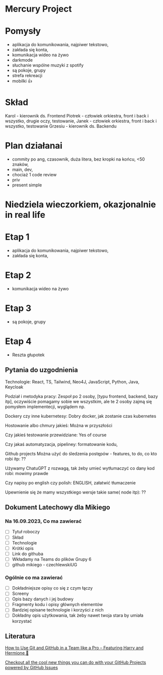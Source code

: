 # Mercury Project

# Pomysły
- aplikacja do komunikowania, najpiwer tekstowo,
- zakłada się konta,
- komunikacja wideo na żywo
- darkmode
- słuchanie wspólne muzyki z spotify
- są pokoje, grupy
- strefa rekreacji
- mobilki 👍

# Skład
Karol - kierownik ds. Frontend
Piotrek - człowiek orkiestra, front i back i wszystko, drugie oczy, testowanie, 
Janek -  człowiek orkiestra, front i back i wszystko, testowanie 
Grzesiu - kierownik ds. Backendu


# Plan działanai
- commity po ang, czasownik, duża litera, bez kropki na końcu, <50 znaków,
- main, dev,
- chociaż 1 code review
- priv
- present simple

# Niedziela wieczorkiem, okazjonalnie in real life

# Etap 1
- aplikacja do komunikowania, najpiwer tekstowo,
- zakłada się konta,
# Etap 2
- komunikacja wideo na żywo
# Etap 3
 - są pokoje, grupy
 # Etap 4
 - Reszta głupotek


## Pytania do uzgodnienia

Technologie: React, TS, Tailwind, Neo4J, JavaScript, Python, Java, Keycloak

Podział i metodyka pracy: Zespoł po 2 osoby, [typu frontend, backend, bazy itp], oczywiście pomagamy sobie we wszystkim, ale te 2 osoby zajmą się pomysłem implementecji, wyglądem np.

Dockery czy inne kubernetesy: Dobry docker, jak zostanie czas kubernetes

Hostowanie albo chmury jakieś: Można w przyszłości

Czy jakieś testowanie przewidziane: Yes of course

Czy jakaś automatyzacja, pipeliney: formatowanie kodu, 

Github projects Można użyć do śledzenia postępów - features, to do, co kto robi itp: ??

Używamy ChatuGPT z rozwagą, tak żeby umieć wytłumaczyć co dany kod robi: mowimy prawde

Czy napisy po english czy polish: ENGLISH, załatwić tłumaczenie

Upewnienie się że mamy wszystkiego wersje takie same( node itp): ??

## Dokument Latechowy dla Mikiego

### Na 16.09.2023, Co ma zawierać

- [ ]  Tytuł roboczy
- [ ]  Skład
- [ ]  Technologie
- [ ]  Krótki opis
- [ ]  Link do githuba
- [ ]  Wkładamy na Teams do plików Grupy 6
- [ ]  github mikiego - czechlewskiUG

### Ogólnie co ma zawierać

- [ ]  Dokładniejsze opisy co się z czym łączy
- [ ]  Screeny
- [ ]  Opis bazy danych i jej budowy
- [ ]  Fragmenty kodu i opisy głównych elementów
- [ ]  Bardziej opisane technologie i korzyści z nich
- [ ]  Dokładny opis użytkowania, tak żeby nawet twoja stara by umiała korzystać

## Literatura

[How to Use Git and GitHub in a Team like a Pro – Featuring Harry and Hermione 🧙](https://www.freecodecamp.org/news/how-to-use-git-and-github-in-a-team-like-a-pro/)

[Checkout all the cool new things you can do with your GitHub Projects powered by GitHub Issues](https://www.youtube.com/watch?v=MYNIXz9iViU&ab_channel=GitHub)
